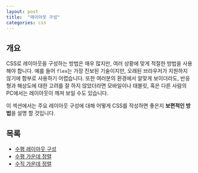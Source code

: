 ```yaml
---
layout: post
title:  "레이아웃 구성"
categories: css
---
```


## 개요

CSS로 레이아웃을 구성하는 방법은 매우 많지만, 여러 상황에 맞게 적절한 방법을 사용해야 합니다.
예를 들어 `flex`는 가장 진보된 기술이지만, 오래된 브라우저가 지원하지 않기에 함부로 사용하기 어렵습니다.
또한 여러분의 환경에서 알맞게 보이더라도, 반응형과 해상도에 대한 고려를 잘 하지 않았더라면 모바일이나 태블릿, 혹은 다른 사람의 PC에서는 레이아웃이 깨져 보일 수도 있습니다.

이 섹션에서는 주요 레이아웃 구성에 대해 어떻게 CSS를 작성하면 좋은지 **보편적인 방법**을 설명 할 것입니다.

## 목록

- [수평 레이아웃 구성](./수평-레이아웃-구성)
- [수평 가운데 정렬](./수평-가운데-정렬)
- [수직 가운데 정렬](./수직-가운데-정렬)
